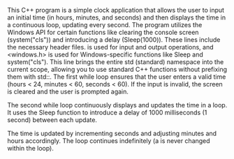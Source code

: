 This C++ program is a simple clock application that allows the user to input an initial time (in hours, minutes, and seconds) and then displays the time in a continuous loop, updating every second. The program utilizes the Windows API for certain functions like clearing the console screen (system("cls")) and introducing a delay (Sleep(1000)).
These lines include the necessary header files. <iostream> is used for input and output operations, and <windows.h> is used for Windows-specific functions like Sleep and system("cls").
This line brings the entire std (standard) namespace into the current scope, allowing you to use standard C++ functions without prefixing them with std::.
The first while loop ensures that the user enters a valid time (hours < 24, minutes < 60, seconds < 60). If the input is invalid, the screen is cleared and the user is prompted again.

The second while loop continuously displays and updates the time in a loop. It uses the Sleep function to introduce a delay of 1000 milliseconds (1 second) between each update.

The time is updated by incrementing seconds and adjusting minutes and hours accordingly. The loop continues indefinitely (a is never changed within the loop).
